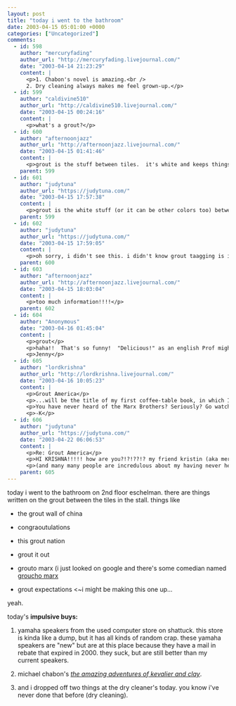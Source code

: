 ```yaml
---
layout: post
title: "today i went to the bathroom"
date: 2003-04-15 05:01:00 +0000
categories: ["Uncategorized"]
comments:
  - id: 598
    author: "mercuryfading"
    author_url: "http://mercuryfading.livejournal.com/"
    date: "2003-04-14 21:23:29"
    content: |
      <p>1. Chabon's novel is amazing.<br />
      2. Dry cleaning always makes me feel grown-up.</p>
  - id: 599
    author: "caldivine510"
    author_url: "http://caldivine510.livejournal.com/"
    date: "2003-04-15 00:24:16"
    content: |
      <p>what's a grout?</p>
  - id: 600
    author: "afternoonjazz"
    author_url: "http://afternoonjazz.livejournal.com/"
    date: "2003-04-15 01:41:46"
    content: |
      <p>grout is the stuff between tiles.  it's white and keeps things together.  it is the best way to tag, because you cannot get sharpie out of grout!  grout tagging is infamous at berkeley.</p>
    parent: 599
  - id: 601
    author: "judytuna"
    author_url: "https://judytuna.com/"
    date: "2003-04-15 17:57:38"
    content: |
      <p>grout is the white stuff (or it can be other colors too) between tiles. like, when you're tiling something, you put down the tiles with spaces in between them, and then you mash this clay-cement-whatever stuff in between the tiles to keep them in place, and that stuff is grout. yeah. =)</p>
    parent: 599
  - id: 602
    author: "judytuna"
    author_url: "https://judytuna.com/"
    date: "2003-04-15 17:59:05"
    content: |
      <p>oh sorry, i didn't see this. i didn't know grout taagging is infamous! ah the things you learn from being on campus and finding yourself suddenly incontinent.</p>
    parent: 600
  - id: 603
    author: "afternoonjazz"
    author_url: "http://afternoonjazz.livejournal.com/"
    date: "2003-04-15 18:03:04"
    content: |
      <p>too much information!!!!</p>
    parent: 602
  - id: 604
    author: "Anonymous"
    date: "2003-04-16 01:45:04"
    content: |
      <p>grout</p>
      <p>haha!!  That's so funny!  "Delicious!" as an english Prof might say. :o)</p>
      <p>Jenny</p>
  - id: 605
    author: "lordkrishna"
    author_url: "http://lordkrishna.livejournal.com/"
    date: "2003-04-16 10:05:23"
    content: |
      <p>Grout America</p>
      <p>...will be the title of my first coffee-table book, in which I drive around America taking photographs of clever bathroom graffitti. I am pleased that you, too, have now discovered the magic of grout.</p>
      <p>You have never heard of the Marx Brothers? Seriously? Go watch their movies!</p>
      <p>-K</p>
  - id: 606
    author: "judytuna"
    author_url: "https://judytuna.com/"
    date: "2003-04-22 06:06:53"
    content: |
      <p>Re: Grout America</p>
      <p>HI KRISHNA!!!!! how are you?!?!??!? my friend kristin (aka mercuryfading)wants to go to edinburgh for the summer and would like to know about scotland! can you help in this department? </p>
      <p>(and many many people are incredulous about my having never heard of the marx brothers)</p>
    parent: 605
---
```


today i went to the bathroom on 2nd floor eschelman. there are things written on the grout between the tiles in the stall. things like
- the grout wall of china 

- congraoutulations 

- this grout nation 

- grout it out 

- grouto marx (i just looked on google and there's some comedian named [groucho marx](http://www.brainyquote.com/quotes/authors/g/a127858.html)

- grout expectations <~i might be making this one up... 

yeah.

today's **impulsive buys:**
1. yamaha speakers from the used computer store on shattuck. this store is kinda like a dump, but it has all kinds of random crap. these yamaha speakers are "new" but are at this place because they have a mail in rebate that expired in 2000. they suck, but are still better than my current speakers.

2. michael chabon's [*the amazing adventures of kevalier and clay*](http://www.amazon.com/exec/obidos/tg/detail/-/0312282990/qid=1050379155/sr=8-1/ref=sr_8_1/103-2717834-7205421?v=glance&s=books&n=507846).

3. and i dropped off two things at the dry cleaner's today. you know i've never done that before (dry cleaning).